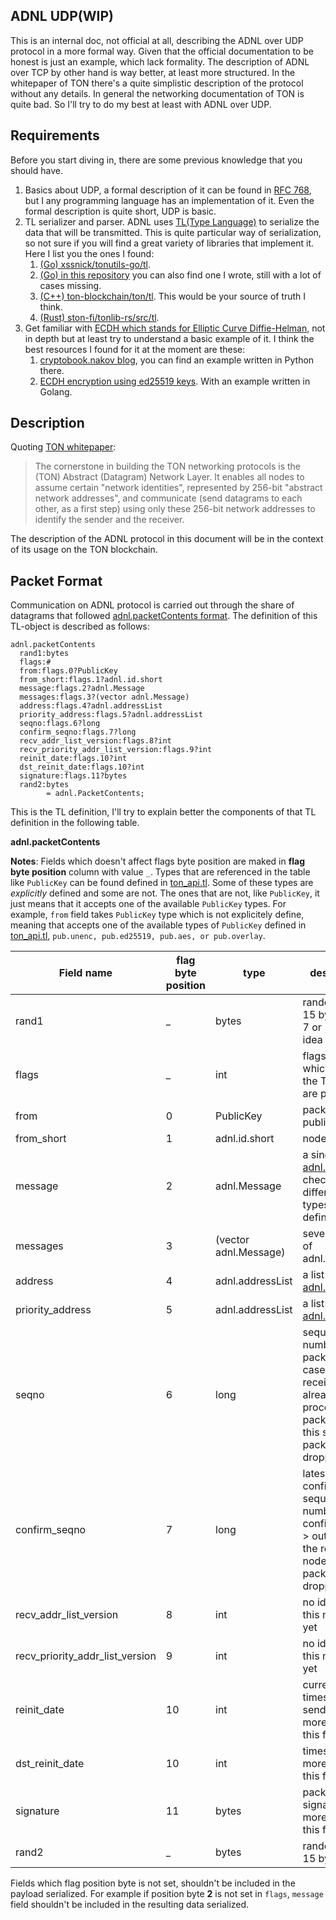 ## ADNL UDP(WIP)

This is an internal doc, not official at all, describing the ADNL over UDP protocol in a more formal way. Given that the official documentation to be honest is just an example, which lack formality. The description of ADNL over TCP by other hand is way better, at least more structured. In the whitepaper of TON there's a quite simplistic description of the protocol without any details. In general the networking documentation of TON is quite bad. So I'll try to do my best at least with ADNL over UDP.

## Requirements

Before you start diving in, there are some previous knowledge that you should have.

1. Basics about UDP, a formal description of it can be found in [RFC 768](https://datatracker.ietf.org/doc/html/rfc768), but I any programming language has an implementation of it. Even the formal description is quite short, UDP is basic.
2. TL serializer and parser. ADNL uses [TL(Type Language)](https://core.telegram.org/mtproto/TL) to serialize the data that will be transmitted. This is quite particular way of serialization, so not sure if you will find a great variety of libraries that implement it. Here I list you the ones I found:
    1. [(Go) xssnick/tonutils-go/tl](https://github.com/xssnick/tonutils-go/tree/master/tl).
    2. [(Go) in this repository](https://github.com/Gealber/dht/tree/master/tl) you can also find one I wrote, still with a lot of cases missing.
    3. [(C++) ton-blockchain/ton/tl](https://github.com/ton-blockchain/ton/tree/master/tl). This would be your source of truth I think.
    4. [(Rust) ston-fi/tonlib-rs/src/tl](https://github.com/ston-fi/tonlib-rs/tree/main/src/tl).
3. Get familiar with [ECDH which stands for Elliptic Curve Diffie-Helman](https://en.wikipedia.org/wiki/Elliptic-curve_Diffie%E2%80%93Hellman), not in depth but at least try to understand a basic example of it. I think the best resources I found for it at the moment are these:
    1. [cryptobook.nakov blog](https://cryptobook.nakov.com/asymmetric-key-ciphers/ecdh-key-exchange), you can find an example written in Python there.
    2. [ECDH encryption using ed25519 keys](https://hodo.dev/posts/post-48-ecdh-over-ed25519/). With an example written in Golang.

## Description

Quoting [TON whitepaper](https://ton.org/whitepaper.pdf):

> The cornerstone in building the TON networking protocols is the (TON) Abstract (Datagram) Network Layer. It enables all nodes to assume certain "network identities", represented by 256-bit "abstract network addresses", and communicate (send datagrams to each other, as a first step) using only these 256-bit network addresses to identify the sender and the receiver.

The description of the ADNL protocol in this document will be in the context of its usage on the TON blockchain.

## Packet Format

Communication on ADNL protocol is carried out through the share of datagrams that followed [adnl.packetContents format](https://github.com/ton-blockchain/ton/blob/140320b0dbe0bdd9fd954b6633a3677acc75a8e6/tl/generate/scheme/ton_api.tl#L82). The definition of this TL-object is described as follows:

```TL
adnl.packetContents 
  rand1:bytes 
  flags:# 
  from:flags.0?PublicKey 
  from_short:flags.1?adnl.id.short
  message:flags.2?adnl.Message 
  messages:flags.3?(vector adnl.Message)
  address:flags.4?adnl.addressList 
  priority_address:flags.5?adnl.addressList
  seqno:flags.6?long 
  confirm_seqno:flags.7?long 
  recv_addr_list_version:flags.8?int
  recv_priority_addr_list_version:flags.9?int
  reinit_date:flags.10?int 
  dst_reinit_date:flags.10?int
  signature:flags.11?bytes 
  rand2:bytes 
        = adnl.PacketContents;
```

This is the TL definition, I'll try to explain better the components of that TL definition in the following table.

**adnl.packetContents**

**Notes**: Fields which doesn't affect flags byte position are  maked in **flag byte position** column with value `_`. Types that are referenced in the table like `PublicKey` can be found defined in [ton_api.tl](https://github.com/ton-blockchain/ton/blob/140320b0dbe0bdd9fd954b6633a3677acc75a8e6/tl/generate/scheme/ton_api.tl#L46). Some of these types are *explicitly* defined and some are not. The ones that are not, like `PublicKey`, it just means that it accepts one of the available `PublicKey` types. For example, `from` field takes `PublicKey` type which is not explicitely define, meaning that accepts one of the available types of `PublicKey` defined in [ton_api.tl](https://github.com/ton-blockchain/ton/blob/140320b0dbe0bdd9fd954b6633a3677acc75a8e6/tl/generate/scheme/ton_api.tl#L46), `pub.unenc, pub.ed25519, pub.aes, or pub.overlay`.


| Field name | flag byte position | type | description |
|------------|--------------------|------|-------------|
|rand1       | _ | bytes| random 7 or 15 bytes, why 7 or 15? No idea |
| flags | _ | int | flags marks which fields of the TL-object are present |
| from | 0 | PublicKey | packet sender public key |
| from_short | 1 | adnl.id.short | node identifier |
| message | 2 | adnl.Message | a single unit of [adnl.Message](https://github.com/ton-blockchain/ton/blob/140320b0dbe0bdd9fd954b6633a3677acc75a8e6/tl/generate/scheme/ton_api.tl#L130) checkout differents types on TL definition |
| messages | 3 | (vector adnl.Message) | several units of adnl.Message |
| address | 4 | adnl.addressList | a list of [adnl.Address](https://github.com/ton-blockchain/ton/blob/140320b0dbe0bdd9fd954b6633a3677acc75a8e6/tl/generate/scheme/ton_api.tl#L65) |
| priority_address | 5 | adnl.addressList | a list of [adnl.Address](https://github.com/ton-blockchain/ton/blob/140320b0dbe0bdd9fd954b6633a3677acc75a8e6/tl/generate/scheme/ton_api.tl#L65) |
| seqno | 6 | long | sequence number of the packet, in case the receiver already proccessed a packet with this seqno, the packet will be dropped |
| confirm_seqno | 7 | long | latest confirmed sequence number, if confirm_seqno > out_seqno in the receiver node the packet will be dropped |
| recv_addr_list_version | 8 | int | no idea why is this needed yet |
| recv_priority_addr_list_version | 9 | int | no idea why is this needed yet|
| reinit_date | 10 | int | current timestamp of sender node, more about this field later |
| dst_reinit_date | 10 | int | timestamp, more about this field later |
| signature | 11 | bytes | packet signature, more about this field later |
| rand2 | _ | bytes |  random 7 or 15 bytes |

Fields which flag position byte is not set, shouldn't be included in the payload serialized. For example if position byte **2** is not set in `flags`, `message` field shouldn't be included in the resulting data serialized.